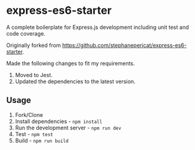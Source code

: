 # express-es6-starter

A complete boilerplate for Express.js development including unit test and code coverage.

Originally forked from https://github.com/stephanepericat/express-es6-starter.

Made the following changes to fit my requirements.

1. Moved to Jest.
1. Updated the dependencies to the latest version.

## Usage

1. Fork/Clone
1. Install dependencies - `npm install`
1. Run the development server - `npm run dev`
1. Test - `npm test`
1. Build - `npm run build`
